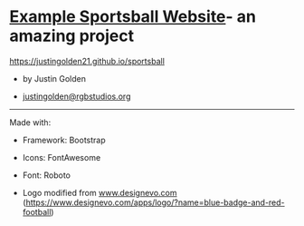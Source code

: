 # [Example Sportsball Website](https://justingolden21.github.io/sportsball)- an amazing project 

https://justingolden21.github.io/sportsball
  
- by Justin Golden

- justingolden@rgbstudios.org

<hr>

Made with:

- Framework: Bootstrap

- Icons: FontAwesome

- Font: Roboto

- Logo modified from www.designevo.com (https://www.designevo.com/apps/logo/?name=blue-badge-and-red-football)
